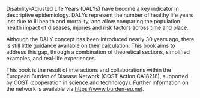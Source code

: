 Disability-Adjusted Life Years (DALYs) have become a key indicator in descriptive epidemiology. DALYs represent the number of healthy life years lost due to ill health and mortality, and allow comparing the population health impact of diseases, injuries and risk factors across time and place.

Although the DALY concept has been introduced nearly 30 years ago, there is still little guidance available on their calculation. This book aims to address this gap, through a combination of theoretical sections, simplified examples, and real-life experiences.

This book is the result of interactions and collaborations within the European Burden of Disease Network (COST Action CA18218), supported by COST (cooperation in science and technology). Further information on the network is available via <https://www.burden-eu.net>.
